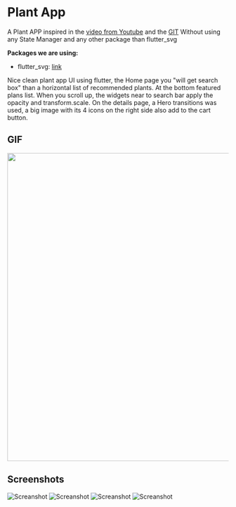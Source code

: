 # Plant App

A Plant APP inspired in the [video from Youtube](https://youtu.be/LN668OAUrK4) and the [GIT](https://github.com/abuanwar072/Plant-App-Flutter-UI)
Without using any State Manager and any other package than flutter_svg

**Packages we are using:**

- flutter_svg: [link](https://pub.dev/packages/flutter_svg)

Nice clean plant app UI using flutter, the Home page you "will get search box" than a horizontal list of recommended plants. At the bottom featured plans list.
When you scroll up, the widgets near to search bar apply the opacity and transform.scale.
On the details page, a Hero transitions was used, a big image with its 4 icons on the right side also add to the cart button.

## GIF
<p align="center">
<img src="https://github.com/laguierre/plant_app/blob/master/screenshots/plant%20app.gif" height="700">
</p>

## Screenshots
![Screanshot](https://github.com/laguierre/plant_app/blob/master/screenshots/2.png)
![Screanshot](https://github.com/laguierre/plant_app/blob/master/screenshots/3.png)
![Screanshot](https://github.com/laguierre/plant_app/blob/master/screenshots/4.png)
![Screanshot](https://github.com/laguierre/plant_app/blob/master/screenshots/5.png)
